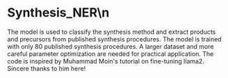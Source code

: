 # Synthesis_NER\n
The model is used to classify the synthesis method and extract products and precursors from published synthesis procedures.
The model is trained with only 80 published synthesis procedures. A larger dataset and more careful parameter optimization are needed for practical application.
The code is inspired by Muhammad Moin's tutorial on fine-tuning llama2. Sincere thanks to him here!
